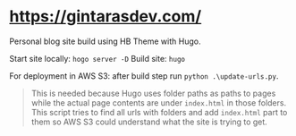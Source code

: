 # https://gintarasdev.com/
Personal blog site build using HB Theme with Hugo.

Start site locally: `hogo server -D`
Build site: `hugo`


For deployment in AWS S3: after build step run `python .\update-urls.py`.
> This is needed because Hugo uses folder paths as paths to pages while the actual page contents are under `index.html` in those folders. This script tries to find all urls with folders and add `index.html` part to them so AWS S3 could understand what the site is trying to get. 
